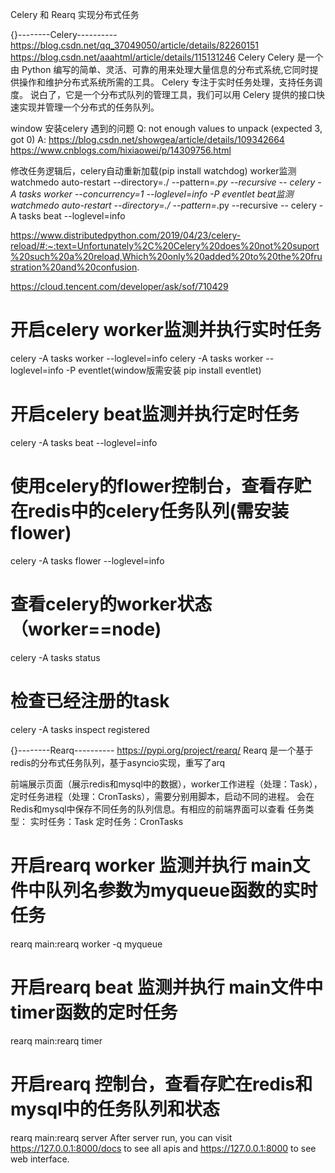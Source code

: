 
Celery 和 Rearq 实现分布式任务



{}--------Celery----------
https://blog.csdn.net/qq_37049050/article/details/82260151
https://blog.csdn.net/aaahtml/article/details/115131246
Celery 
Celery 是一个由 Python 编写的简单、灵活、可靠的用来处理大量信息的分布式系统,它同时提供操作和维护分布式系统所需的工具。
Celery 专注于实时任务处理，支持任务调度。
说白了，它是一个分布式队列的管理工具，我们可以用 Celery 提供的接口快速实现并管理一个分布式的任务队列。

window 安装celery 遇到的问题
Q:  not enough values to unpack (expected 3, got 0)
A:  https://blog.csdn.net/showgea/article/details/109342664
    https://www.cnblogs.com/hixiaowei/p/14309756.html

修改任务逻辑后，celery自动重新加载(pip install watchdog)
 worker监测
 watchmedo auto-restart --directory=./ --pattern=*.py --recursive -- celery -A tasks worker --concurrency=1 --loglevel=info -P eventlet
beat监测
watchmedo auto-restart --directory=./ --pattern=*.py --recursive -- celery -A tasks beat  --loglevel=info

 https://www.distributedpython.com/2019/04/23/celery-reload/#:~:text=Unfortunately%2C%20Celery%20does%20not%20suport%20such%20a%20reload,Which%20only%20added%20to%20the%20frustration%20and%20confusion.

 https://cloud.tencent.com/developer/ask/sof/710429


# 开启celery worker监测并执行实时任务
celery -A tasks worker --loglevel=info
celery -A tasks worker --loglevel=info -P eventlet(window版需安装 pip install eventlet)
# 开启celery beat监测并执行定时任务
celery -A tasks beat --loglevel=info
# 使用celery的flower控制台，查看存贮在redis中的celery任务队列(需安装flower)
celery -A tasks flower --loglevel=info


# 查看celery的worker状态 （worker==node)
celery -A tasks  status
# 检查已经注册的task
celery -A tasks inspect registered

{}--------Rearq----------
https://pypi.org/project/rearq/
Rearq 是一个基于redis的分布式任务队列，基于asyncio实现，重写了arq

前端展示页面（展示redis和mysql中的数据），worker工作进程（处理：Task），定时任务进程（处理：CronTasks），需要分别用脚本，启动不同的进程。
会在Redis和mysql中保存不同任务的队列信息。有相应的前端界面可以查看
任务类型：
实时任务：Task
定时任务：CronTasks


# 开启rearq worker 监测并执行 main文件中队列名参数为myqueue函数的实时任务
rearq main:rearq worker -q myqueue

# 开启rearq beat 监测并执行 main文件中timer函数的定时任务
rearq main:rearq timer

# 开启rearq 控制台，查看存贮在redis和mysql中的任务队列和状态
rearq main:rearq server
After server run, you can visit https://127.0.0.1:8000/docs to see all apis and https://127.0.0.1:8000 to see web interface.